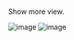 Show more view.

![image](https://github.com/Sukhobrusov/ShowMoreVIew/assets/34832468/c8e68b2d-13ed-4ce2-b61f-f316cc843014)
![image](https://github.com/Sukhobrusov/ShowMoreVIew/assets/34832468/1ebd7cbe-4625-471e-b6a5-717748c9634e)
